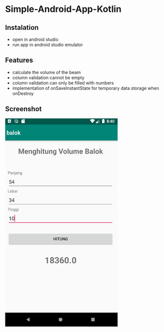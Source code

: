 # Simple-Android-App-Kotlin

## Instalation
- open in android studio
- run app in android studio emulator

## Features
- calculate the volume of the beam
- column validation cannot be empty
- column validation can only be filled with numbers
- implementation of onSaveInstantState for temporary data storage when onDestroy

## Screenshot
![Screen](https://github.com/fadilahonespot/Simple-Android-App-Kotlin/raw/master/balok/Capture-balok.PNG)
